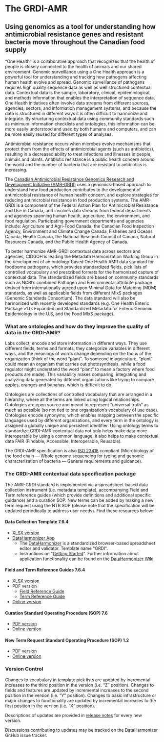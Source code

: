 # The GRDI-AMR

## Using genomics as a tool for understanding how antimicrobial resistance genes and resistant bacteria move throughout the Canadian food supply

“One Health” is a collaborative approach that recognizes that the health of people is closely connected to the health of animals and our shared environment. Genomic surveillance using a One Health approach is a powerful tool for understanding and tracking how pathogens affecting human health evolve and spread. Genomic surveillance of pathogens requires high quality sequence data as well as well structured contextual data. Contextual data is the sample, laboratory, clinical, epidemiological, and methods information that enables the interpretation of sequence data. One Health initiatives often involve data streams from different sources, agencies, sectors, and information management systems, and because the data is structured in different ways it is often difficult to harmonize and integrate. By structuring contextual data using community standards such as minimum information checklists and ontologies, this information can be more easily understood and used by both humans and computers, and can be more easily reused for different types of analyses.

Antimicrobial resistance occurs when microbes evolve mechanisms that protect them from the effects of antimicrobial agents (such as antibiotics), resulting in a decreased ability to treat infections and illnesses in people, animals and plants. Antibiotic resistance is a public health concern around the world and the number of bacteria that are resistant to antibiotics is increasing.

The [Canadian Antimicrobial Resistance Genomics Research and Development Initiative (AMR-GRDI)](https://grdi.canada.ca/en/projects/antimicrobial-resistance-amr-project) uses a genomics-based approach to understand how food production contributes to the development of antimicrobial resistance of human health concern, and explore strategies for reducing antimicrobial resistance in food production systems. The AMR-GRDI is a component of the Federal Action Plan for Antimicrobial Resistance and Use in Canada, and involves data streams from federal departments and agencies spanning human health, agriculture, the environment, and food regulation. Participating government departments and agencies include: Agriculture and Agri-Food Canada, the Canadian Food Inspection Agency, Environment and Climate Change Canada, Fisheries and Oceans Canada, Health Canada, the National Research Council of Canada, Natural Resources Canada, and the Public Health Agency of Canada. 

To better harmonize AMR-GRDI contextual data across sectors and agencies, CIDGOH is leading the Metadata Harmonization Working Group in the development of an ontology-based One Health AMR data standard for foodborne pathogens, which provides standardized fields, pick lists of controlled vocabulary and prescribed formats for the harmonized capture of contextual data. The standardized fields are based on community standards such as NCBI’s combined Pathogen and Environmental attribute package derived from internationally agreed upon Minimal Data for Matching (MDM) standards, as well as applicable fields from different MIxS packages (Genomic Standards Consortium). The data standard will also be harmonized with recently developed standards (e.g. One Health Enteric Package v1.0: Expanded and Standardized Metadata for Enteric Genomic Epidemiology in the U.S, and the Food MIxS package). 

### What are ontologies and how do they improve the quality of data in the GRDI-AMR?

Labs collect, encode and store information in different ways. They use different fields, terms and formats, they categorize variables in different ways, and the meanings of words change depending on the focus of the organization (think of the word “plant”. To someone in agriculture, “plant” could mean an organism that carries out photosynthesis, while a food regulator might understand the word “plant” to mean a factory where food products are made). This variability makes comparing, integrating and analyzing data generated by different organizations like trying to compare apples, oranges and bananas, which is difficult to do.
 
Ontologies are collections of controlled vocabulary that are arranged in a hierarchy, where all the terms are linked using logical relationships. Ontologies are open source and meant to represent “universal truth” as much as possible (so not tied to one organization’s vocabulary of use case). Ontologies encode synonyms, which enables mapping between the specific languages used by different organizations, and every term in the ontology is assigned a globally unique and persistent identifier. Using ontology terms to standardize GRDI-AMR contextual data not only helps make data more interoperable by using a common language, it also helps to make contextual data FAIR (Findable, Accessible, Interoperable, Reusable).

The GRDI-AMR specification is also [ISO 23418](https://www.iso.org/standard/75509.html) compliant (Microbiology of the food chain — Whole genome sequencing for typing and genomic characterization of bacteria — General requirements and guidance).

### The GRDI-AMR contextual data specification package

The AMR-GRDI standard is implemented via a spreadsheet-based data collection instrument (i.e. metadata template), accompanying Field and Term reference guides (which provide definitions and additional specific guidance) and a curation SOP. New terms can be added by making a new term request using the NTR SOP (please note that the specification will be updated periodically to address user needs). Find these resources below:
 
#### Data Collection Template 7.6.4
- [XLSX version](https://github.com/cidgoh/GRDI_AMR_One_Health/tree/main/Template)
- [DataHarmonizer App](https://github.com/cidgoh/pathogen-genomics-package/releases)
  - The [DataHarmonizer](https://github.com/cidgoh/DataHarmonizer) is a standardized browser-based spreadsheet editor and validator. Template name "GRDI". 
  - Instructions on "[Getting Started](https://github.com/cidgoh/GRDI_AMR_One_Health/blob/main/SOPs/GRDI_DataHarmonizer-SOP-7.6.pdf)". Further information about application functionality can be found on the [DataHarmonizer Wiki](https://github.com/cidgoh/pathogen-genomics-package/wiki/DataHarmonizer-Getting-Started).
 
#### Field and Term Reference Guides 7.6.4
- [XLSX version](https://github.com/cidgoh/GRDI_AMR_One_Health/tree/main/Reference%20Guide/GRDI_Master-Reference-Guide_v7.6.4.xlsx)
- PDF version
  - [Field Reference Guide](https://github.com/cidgoh/GRDI_AMR_One_Health/blob/main/Reference%20Guide/GRDI_Master-Reference-Guide%20-%20Field%20Reference%20Guide%207.6.4.pdf)
  - [Term Reference Guide](https://github.com/cidgoh/GRDI_AMR_One_Health/blob/main/Reference%20Guide/GRDI_Master-Reference-Guide%20-%20Term%20Reference%20Guide%207.6.4.pdf)
- [Online version](https://docs.google.com/spreadsheets/d/1crc7yQtd8aj5LJYyeDMrNWqUO-o9ulKRkSqAub-51gg/edit?usp=sharing)

#### Curation Standard Operating Procedure (SOP) 7.6
- [PDF version](https://github.com/cidgoh/GRDI_AMR_One_Health/tree/main/SOPs/GRDI_Metadata-Curation-SOP-7.6.pdf)
- [Online version](https://docs.google.com/document/d/e/2PACX-1vTFrkZ5CaZTgoQLnAnIYPVOrDhl1xkYvCaMIcQ4BfcvH77N9vcy5zRnjyM6dvl4ZwYK2EwhDTc1Rvl1/pub)

#### New Term Request Standard Operating Procedure (SOP) 1.2
- [PDF version](https://github.com/cidgoh/GRDI_AMR_One_Health/tree/main/SOPs/GRDI_New-Term-Request-SOP-1.2.pdf)
- [Online version](https://docs.google.com/document/d/e/2PACX-1vQN0xPHYyr7Tgvu7RYHYGNY2QHh8Vb9XaoIw7we0VmaR5JsjV_OIdyn4wuGBz7dXPqFPT67mjJmjiUl/pub)

### Version Control
Changes to vocabulary in template pick lists are updated by incremental increases to the third position in the version (i.e. “Z” position). Changes to fields and features are updated by incremental increases to the second position in the version (i.e. “Y” position). Changes to basic infrastructure or major changes to functionality are updated by incremental increases to the first position in the version (i.e. “X” position).

Descriptions of updates are provided in [release notes](https://github.com/cidgoh/GRDI_AMR_One_Health/releases) for every new version.

Discussions contributing to updates may be tracked on the DataHarmonizer GitHub issue tracker.
